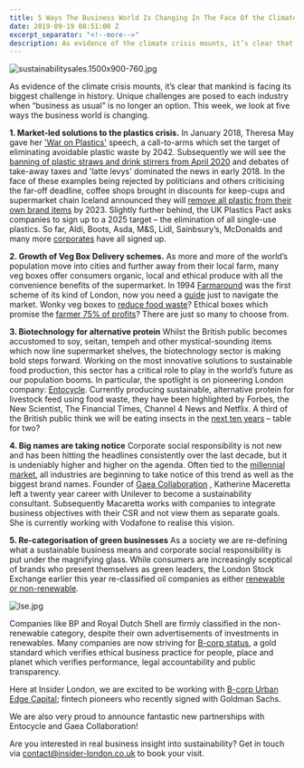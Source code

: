 ```yaml
---
title: 5 Ways The Business World Is Changing In The Face Of the Climate Crisis
date: 2019-09-19 08:51:00 Z
excerpt_separator: "<!--more-->"
description: As evidence of the climate crisis mounts, it’s clear that mankind is facing its biggest challenge in history. Unique challenges are posed to each industry when “business as usual” is no longer an option. This week, we look at five ways the business world is changing.
---
```


![sustainabilitysales.1500x900-760.jpg](/uploads/sustainabilitysales.1500x900-760.jpg)

As evidence of the climate crisis mounts, it’s clear that mankind is facing its biggest challenge in history. Unique challenges are posed to each industry when “business as usual” is no longer an option. This week, we look at five ways the business world is changing.

<!--more-->

**1. Market-led solutions to the plastics crisis.** In January 2018, Theresa May gave her ['War on Plastics'](https://news.sky.com/story/theresa-may-declares-war-on-plastic-in-governments-environmental-plan-11203481) speech, a call-to-arms which set the target of eliminating avoidable plastic waste by 2042. Subsequently we will see the [banning of plastic straws and drink stirrers from April 2020](https://www.theguardian.com/environment/2019/may/22/england-plastic-straws-ban) and debates of take-away taxes and 'latte levys' dominated the news in early 2018. In the face of these examples being rejected by politicians and others criticising the far-off deadline, coffee shops brought in discounts for keep-cups and supermarket chain Iceland announced they will [remove all plastic from their own brand items](https://about.iceland.co.uk/plastic-free-by-2023/) by 2023. Slightly further behind, the UK Plastics Pact asks companies to sign up to a 2025 target – the elimination of all single-use plastics. So far, Aldi, Boots, Asda, M&S, Lidl, Sainbsury’s, McDonalds  and many more [corporates](http://www.wrap.org.uk/content/plastics-pact-members?page=1 ) have all signed up.

**2. Growth of Veg Box Delivery schemes.**	As more and more of the world’s population move into cities and further away from their local farm, many veg boxes offer consumers organic, local and ethical produce with all the convenience benefits of the supermarket. In 1994 [Farmaround](https://www.farmaround.co.uk/) was the first scheme of its kind of London, now you need a [guide](https://www.standard.co.uk/shopping/esbest/food-drink/all-food/best-vegetable-delivery-boxes-a3724476.html) just to navigate the market. Wonky veg boxes to [reduce food waste](https://www.oddbox.co.uk/)? Ethical boxes which promise the [farmer 75% of profits](https://www.farmdrop.com/ )? There are just so many to choose from.

**3. Biotechnology for alternative protein** Whilst the British public becomes accustomed to soy, seitan, tempeh and other mystical-sounding items which now line supermarket shelves, the biotechnology sector is making bold steps forward. Working on the most innovative solutions to sustainable food production, this sector has a critical role to play in the world’s future as our population booms. In particular, the spotlight is on pioneering London company: [Entocycle](https://www.entocycle.com ). Currently producing sustainable, alternative protein for livestock feed using food waste, they have been highlighted by Forbes, the New Scientist, The Financial Times, Channel 4 News and Netflix. A third of the British public think we will be eating insects in the [next ten years](https://www.theguardian.com/food/2019/sep/02/grubs-up-a-third-of-britons-think-well-be-eating-insects-by-2029) – table for two?

**4. Big names are taking notice** Corporate social responsibility is not new and has been hitting the headlines consistently over the last decade, but it is undeniably higher and higher on the agenda. Often tied to the [millennial market](https://cmr.berkeley.edu/blog/2017/1/millennials-and-csr/), all industries are beginning to take notice of this trend as well as the biggest brand names. Founder of [Gaea Collaboration](https://www.gaeacollaboration.com/) , Katherine Maceretta left a twenty year career with Unilever to become a sustainability consultant. Subsequently Macaretta works with companies to integrate business objectives with their CSR and not view them as separate goals. She is currently working with Vodafone to realise this vision.

**5. Re-categorisation of green businesses** As a society we are re-defining what a sustainable business means and corporate social responsibility is put under the magnifying glass. While consumers are increasingly sceptical of brands who present themselves as green leaders, the London Stock Exchange earlier this year re-classified oil companies as either [renewable or non-renewable](https://www.businessgreen.com/bg/news/3078491/oil-and-gas-firms-labelled-non-renewable-on-london-stock-exchange).

![lse.jpg](/uploads/lse.jpg)

Companies like BP and Royal Dutch Shell are firmly classified in the non-renewable category, despite their own advertisements of investments in renewables. Many companies are now striving for [B-corp status](https://bcorporation.net/about-b-corps ), a gold standard which verifies ethical business practice for people, place and planet which verifies performance, legal accountability and public transparency.

Here at Insider London, we are excited to be working with [B-corp Urban Edge Capital](https://www.urbanedgecapital.co.uk/ ); fintech pioneers who recently signed with Goldman Sachs.

We are also very proud to announce fantastic new partnerships with Entocycle and Gaea Collaboration!

Are you interested in real business insight into sustainability? Get in touch via contact@insider-london.co.uk to book your visit.
